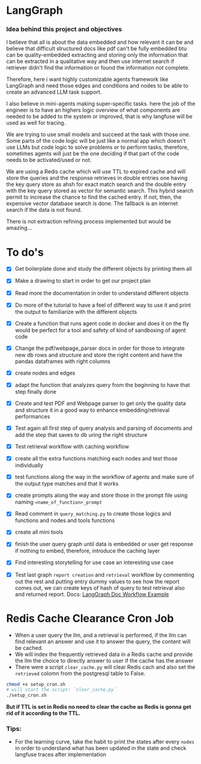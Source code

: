 # LangGraph

### Idea behind this project and objectives
I believe that all is about the data embedded and how relevant it can be and believe that difficult structured docs like pdf can't be fully embedded btu can be  quality-embedded extracting and storing only the information that can be extracted in a qualitative way and then use internet search if retriever didn't find the information or found the information not complete.

Therefore, here i want highly customizable agents framework like LangGraph and need those edges and conditions and nodes to be able to create an advanced LLM task support.

I also believe in mini-agents making super-specific tasks. here the job of the engineer is to have an highers logic overview of what components are needed to be added to the system or improved, that is why langfuse will be used as well for tracing. 

We are trying to use small models and succeed at the task with those one.
Some parts of the code logic will be just like a normal app which doesn't use LLMs but code logic to solve problems or to perform tasks, therefore, sometimes agents will just be the one deciding if that part of the code needs to be activated/used or not.

We are using a Redis cache which will use TTL to expired cache and will store the queries and the response retrieves in double entries one having the key query store as ahsh for exact match search and the double entry with the key query stored as vector for semantic search. This hybrid search permit to increase the chance to find the cached entry. If not, then, the expensive vector database search is done. The fallback is an internet search if the data is not found. 

There is not extraction refining process implemented but would be amazing...

# To do's
- [x] Get boilerplate done and study the different objects by printing them all
- [x] Make a drawing to start in order to get our project plan
- [x] Read more the documentation in order to understand different objects
- [x] Do more of the tutorial to have a feel of different way to use it and print the output to familiarize with the different objects
- [x] Create a function that runs agent code in docker and does it on the fly would be perfect for a tool and safety of kind of sandboxing of agent code
- [x] Change the pdf/webpage_parser docs in order for those to integrate new db rows and structure and store the right content and have the pandas dataframes with right columns
- [x] create nodes and edges
- [x] adapt the function that analyzes query from the beginning to have that step finally done
- [x] Create and test PDF and Webpage parser to get only the quality data and structure it in a good way to enhance embedding/retrieval performances
- [x] Test again all first step of query analysis and parsing of documents and add the step that saves to db uring the right structure
- [x] Test retrieval workflow with caching workflow
- [x] create all the extra functions matching each nodes and test those individually
- [x] test functions along the way in the workflow of agents and make sure of the output type matches and that it works
- [x] create prompts along the way and store those in the prompt file using naming `<name_of_function>_prompt`
- [x] Read comment in `query_matching.py` to create those logics and functions and nodes and tools functions
- [x] create all mini tools
- [x] finish the user query graph until data is embedded or user get response if nothing to embed, therefore, introduce the caching layer
- [x] Find interesting storytelling for use case an interesting use case
- [x] Test last graph `report creation` and `retrieval` workflow by commenting out the rest and putting entry dummy values to see how the report comes out, we can create keys of hash of query to test retrieval also and returned report.
Docs: [LangGraph Doc Workflow Example](https://langchain-ai.github.io/langgraph/tutorials/rag/langgraph_self_rag_local/)


# Redis Cache Clearance Cron Job
- When a user query the llm, and a retrieval is performed, if the llm can find relevant an answer and use it to answer the query, the content will be cached.
- We will index the frequently retrieved data in a Redis cache and provide the llm the choice to directly answer to user if the cache has the answer
- There were a script `clear_cache.py` will clear Redis cach and also set the `retrieved` colomn from the postgresql table to False.
```bash
chmod +x setup_cron.sh
# will start the script: `clear_cache.py`
./setup_cron.sh
```
**But if TTL is set in Redis no need to clear the cache as Redis is gonna get rid of it according to the TTL.**

### Tips:
- For the learning curve, take the habit to print the states after every `nodes` in order to understand what has been updated in the state and check langfuse traces after implementation


